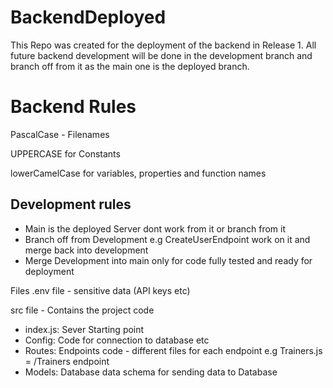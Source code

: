 # BackendDeployed

This Repo was created for the deployment of the backend in Release 1. All future backend development will be done in
the development branch and branch off from it as the main one is the deployed branch.

# Backend Rules
PascalCase - Filenames

UPPERCASE for Constants

lowerCamelCase for variables, properties and function names

## Development rules
- Main is the deployed Server dont work from it or branch from it 
- Branch off from Development e.g CreateUserEndpoint work on it and merge back into development
- Merge Development into main only for code fully tested and ready for deployment 

Files
.env file - sensitive data (API keys etc)

src file - Contains the project code
- index.js: Sever Starting point
- Config: Code for connection to database etc
- Routes: Endpoints code - different files for each endpoint e.g Trainers.js = /Trainers endpoint
- Models: Database data schema for sending data to Database

